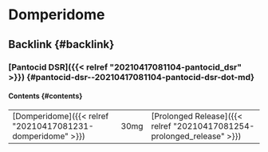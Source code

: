# Domperidome


## Backlink {#backlink}


### [Pantocid DSR]({{< relref "20210417081104-pantocid_dsr" >}}) {#pantocid-dsr--20210417081104-pantocid-dsr-dot-md}


#### Contents {#contents}

|                                                            |      |                                                                        |
|------------------------------------------------------------|------|------------------------------------------------------------------------|
| [Domperidome]({{< relref "20210417081231-domperidome" >}}) | 30mg | [Prolonged Release]({{< relref "20210417081254-prolonged_release" >}}) |
